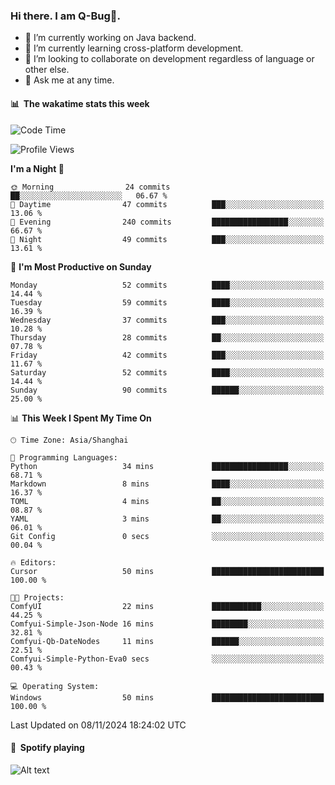 ### Hi there. I am Q-Bug🐞.

- 🔭 I’m currently working on Java backend.
- 🌱 I’m currently learning cross-platform development.
- 👯 I’m looking to collaborate on development regardless of language or other else.
- 💬 Ask me at any time.

#### 📊 &nbsp;**The wakatime stats this week**  
<!--START_SECTION:waka-->
![Code Time](http://img.shields.io/badge/Code%20Time-175%20hrs%2053%20mins-blue)

![Profile Views](http://img.shields.io/badge/Profile%20Views-0-blue)

**I'm a Night 🦉** 

```text
🌞 Morning                24 commits          ██░░░░░░░░░░░░░░░░░░░░░░░   06.67 % 
🌆 Daytime                47 commits          ███░░░░░░░░░░░░░░░░░░░░░░   13.06 % 
🌃 Evening                240 commits         █████████████████░░░░░░░░   66.67 % 
🌙 Night                  49 commits          ███░░░░░░░░░░░░░░░░░░░░░░   13.61 % 
```
📅 **I'm Most Productive on Sunday** 

```text
Monday                   52 commits          ████░░░░░░░░░░░░░░░░░░░░░   14.44 % 
Tuesday                  59 commits          ████░░░░░░░░░░░░░░░░░░░░░   16.39 % 
Wednesday                37 commits          ███░░░░░░░░░░░░░░░░░░░░░░   10.28 % 
Thursday                 28 commits          ██░░░░░░░░░░░░░░░░░░░░░░░   07.78 % 
Friday                   42 commits          ███░░░░░░░░░░░░░░░░░░░░░░   11.67 % 
Saturday                 52 commits          ████░░░░░░░░░░░░░░░░░░░░░   14.44 % 
Sunday                   90 commits          ██████░░░░░░░░░░░░░░░░░░░   25.00 % 
```


📊 **This Week I Spent My Time On** 

```text
🕑︎ Time Zone: Asia/Shanghai

💬 Programming Languages: 
Python                   34 mins             █████████████████░░░░░░░░   68.71 % 
Markdown                 8 mins              ████░░░░░░░░░░░░░░░░░░░░░   16.37 % 
TOML                     4 mins              ██░░░░░░░░░░░░░░░░░░░░░░░   08.87 % 
YAML                     3 mins              ██░░░░░░░░░░░░░░░░░░░░░░░   06.01 % 
Git Config               0 secs              ░░░░░░░░░░░░░░░░░░░░░░░░░   00.04 % 

🔥 Editors: 
Cursor                   50 mins             █████████████████████████   100.00 % 

🐱‍💻 Projects: 
ComfyUI                  22 mins             ███████████░░░░░░░░░░░░░░   44.25 % 
Comfyui-Simple-Json-Node 16 mins             ████████░░░░░░░░░░░░░░░░░   32.81 % 
Comfyui-Qb-DateNodes     11 mins             ██████░░░░░░░░░░░░░░░░░░░   22.51 % 
Comfyui-Simple-Python-Eva0 secs              ░░░░░░░░░░░░░░░░░░░░░░░░░   00.43 % 

💻 Operating System: 
Windows                  50 mins             █████████████████████████   100.00 % 
```


 Last Updated on 08/11/2024 18:24:02 UTC
<!--END_SECTION:waka-->

#### 🎵 &nbsp;**Spotify playing**  
![Alt text](https://spotify-recently-played-readme.vercel.app/api?user=e5y1o4x7kdt9kf2blu4wvmb4s&unique={true|1|on|yes})

